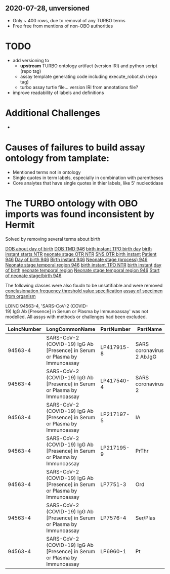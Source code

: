 ## 2020-07-28, unversioned

- Only ~ 400 rows, due to removal of any TURBO terms
- Free free from mentions of non-OBO authorities 

# TODO
- add versioning to 
    - **upstream** TURBO ontology artifact (version IRI) and python script (repo tag)
    - assay template generating code including execute_robot.sh (repo tag)
    - turbo assay turtle file... version IRI from annotations file?
- improve readability of labels and definitions

# Additional Challenges
- 

# Causes of failures to build assay ontology from tamplate:
- Mentioned terms not in ontology
- Single quotes in term labels, especially in combination with parentheses
- Core analytes that have single quotes in thier labels, like 5' nucleotidase

# The TURBO ontology with OBO imports was found inconsistent by Hermit
Solved by removing several terms about birth

[DOB about day of birth](http://transformunify.org/ontologies/TURBO_0010198)
[DOB TMD 946](http://transformunify.org/ontologies/TURBO_0010238)
[birth instant TPO birth day](http://transformunify.org/ontologies/TURBO_0010202)
[birth instant starts NTR](http://transformunify.org/ontologies/TURBO_0010245)
[neonate stage OTR NTR](http://transformunify.org/ontologies/TURBO_0010242)
[SNS OTR birth instant](http://transformunify.org/ontologies/TURBO_0010203)
[Patient 946](http://transformunify.org/ontologies/TURBO_0010210)
[Day of birth 946](http://transformunify.org/ontologies/TURBO_0010239)
[Birth instant 946](http://transformunify.org/ontologies/TURBO_0010240)
[Neonate stage (process) 946](http://transformunify.org/ontologies/TURBO_0010212)
[Neonate stage temporal region 946](http://transformunify.org/ontologies/TURBO_0010243)
[birth instant TPO NTR](http://transformunify.org/ontologies/TURBO_0010244)
[birth instant](http://transformunify.org/ontologies/TURBO_0010201)
[day of birth](http://transformunify.org/ontologies/TURBO_0010199)
[neonate temporal region](http://transformunify.org/ontologies/TURBO_0010200)
[Neonate stage temporal region 946](http://transformunify.org/ontologies/TURBO_0010243)
[Start of neonate stage/birth 946](http://transformunify.org/ontologies/TURBO_0010213)

The following classes were also foudn to be unsatifiable and were removed
[conclusionation frequency threshold value specification](http://transformunify.org/ontologies/TURBO_0001541)
[assay of specimen from organism](http://transformunify.org/ontologies/TURBO_0022089)


LOINC 94563-4, 'SARS-CoV-2 (COVID-19) IgG Ab [Presence] in Serum or Plasma by Immunoassay' was not modelled. All assys with methods or challenges had been excluded.

| **LoincNumber** | **LongCommonName**                                           | **PartNumber** | **PartName**              | **PartCodeSystem** | **PartTypeName** | **LinkTypeName**  | **Property**                           |
| --------------- | ------------------------------------------------------------ | -------------- | ------------------------- | ------------------ | ---------------- | ----------------- | -------------------------------------- |
| 94563-4         | SARS-CoV-2 (COVID-19) IgG Ab [Presence] in Serum or Plasma by Immunoassay | LP417915-8     | SARS coronavirus 2 Ab.IgG | http://loinc.org   | COMPONENT        | Primary           | http://loinc.org/property/COMPONENT    |
| 94563-4         | SARS-CoV-2 (COVID-19) IgG Ab [Presence] in Serum or Plasma by Immunoassay | LP417540-4     | SARS coronavirus 2        | http://loinc.org   | COMPONENT        | SyntaxEnhancement | http://loinc.org/property/analyte-core |
| 94563-4         | SARS-CoV-2 (COVID-19) IgG Ab [Presence] in Serum or Plasma by Immunoassay | LP217197-5     | IA                        | http://loinc.org   | METHOD           | Primary           | http://loinc.org/property/METHOD_TYP   |
| 94563-4         | SARS-CoV-2 (COVID-19) IgG Ab [Presence] in Serum or Plasma by Immunoassay | LP217195-9     | PrThr                     | http://loinc.org   | PROPERTY         | Primary           | http://loinc.org/property/PROPERTY     |
| 94563-4         | SARS-CoV-2 (COVID-19) IgG Ab [Presence] in Serum or Plasma by Immunoassay | LP7751-3       | Ord                       | http://loinc.org   | SCALE            | Primary           | http://loinc.org/property/SCALE_TYP    |
| 94563-4         | SARS-CoV-2 (COVID-19) IgG Ab [Presence] in Serum or Plasma by Immunoassay | LP7576-4       | Ser/Plas                  | http://loinc.org   | SYSTEM           | Primary           | http://loinc.org/property/SYSTEM       |
| 94563-4         | SARS-CoV-2 (COVID-19) IgG Ab [Presence] in Serum or Plasma by Immunoassay | LP6960-1       | Pt                        | http://loinc.org   | TIME             | Primary           | http://loinc.org/property/TIME_ASPCT   |
